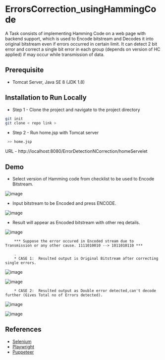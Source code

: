 # ErrorsCorrection_usingHammingCode

A Task consists of implementing Hamming Code on a web page with backend support, which is used to Encode bitstream and Decodes it into original bitstream even if errors occurred in certain limit. It can detect 2 bit error and correct a single bit error in each group (depends on version of HC applied) if may occur while transmission of data. <br/>


## Prerequisite 

- Tomcat Server, Java SE 8 (JDK 1.8)

## Installation to Run Locally


 -  Step 1 - Clone the project and navigate to the project directory
  
```bash
git init 
git clone < repo link >

```


  -  Step 2 - Run home.jsp with Tomcat server 

```bash
 >> home.jsp

```

URL - http://localhost:8080/ErrorDetectionNCorrection/homeServelet


## Demo

- Select version of Hamming code from checklist to be used to Encode Bitstream. 

![image](https://user-images.githubusercontent.com/74758376/226928789-ed83e771-6ec3-4b92-87eb-5b5a4e465122.png)

- Input bitstream to be Encoded and press ENCODE.

![image](https://user-images.githubusercontent.com/74758376/226929299-76fb183d-1c0c-40af-8b67-59eb1ff344e3.png)

- Result will appear as Encoded bitstream with other req details.

![image](https://user-images.githubusercontent.com/74758376/226933917-fc7afdd2-7727-4ba3-85ab-cc523ff84a77.png)

  
        *** Suppose the error occured in Encoded stream due to Transmission or any other cause. 1111010010 --> 1011010110 ***
        
        .
        * CASE 1:  Resulted output is Original Bitstream after correcting single errors.
        
 ![image](https://user-images.githubusercontent.com/74758376/226930926-d536ad38-54d5-4be1-a89a-4f696a2e7db8.png)
 
 ![image](https://user-images.githubusercontent.com/74758376/226932485-7c209de9-9214-4c31-921a-5d56438fbb6b.png)

        * CASE 2:  Resulted output as Double error detected,can't decode further (Gives Total no of Errors detected).

![image](https://user-images.githubusercontent.com/74758376/226933403-0f0f2ec9-03d4-4e73-a579-f77027785a7b.png)

![image](https://user-images.githubusercontent.com/74758376/226933369-14afe581-f635-42b0-b8e5-2c3bd61f6038.png)


## References 

- [Selenium](https://www.selenium.dev/documentation)
- [Playwright](https://playwright.dev/docs/intro)
- [Puppeteer](https://pptr.dev)




